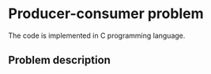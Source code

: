 # Producer-consumer problem
The code is implemented in C programming language.

## Problem description
